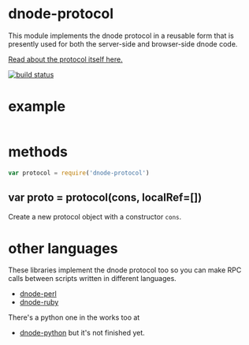 dnode-protocol
==============

This module implements the dnode protocol in a reusable form that is presently
used for both the server-side and browser-side dnode code.

[Read about the protocol itself here.](https://github.com/substack/dnode-protocol/blob/master/doc/protocol.markdown)

[![build status](https://secure.travis-ci.org/substack/dnode-protocol.png)](http://travis-ci.org/substack/dnode-protocol)

example
=======

``` js
```

methods
=======

``` js
var protocol = require('dnode-protocol')
```

var proto = protocol(cons, localRef=[])
---------------------------------------

Create a new protocol object with a constructor `cons`.



other languages
===============

These libraries implement the dnode protocol too so you can make RPC calls
between scripts written in different languages.

* [dnode-perl](http://github.com/substack/dnode-perl)
* [dnode-ruby](http://github.com/substack/dnode-ruby)

There's a python one in the works too at
* [dnode-python](https://github.com/jesusabdullah/dnode-python)
but it's not finished yet.
